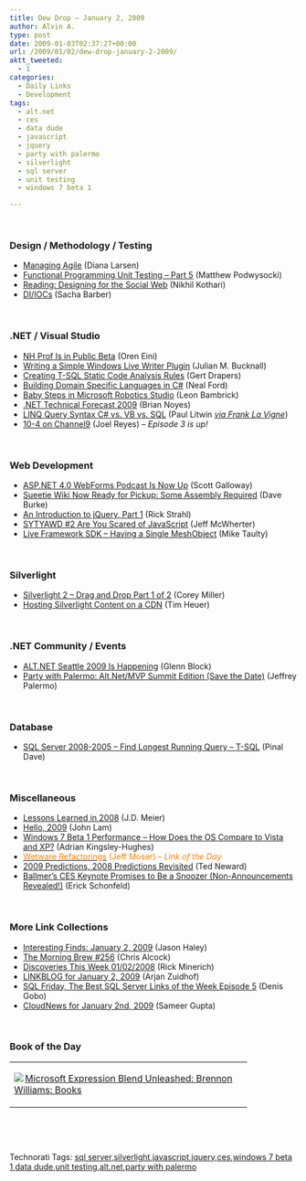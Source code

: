 ```yaml
---
title: Dew Drop – January 2, 2009
author: Alvin A.
type: post
date: 2009-01-03T02:37:27+00:00
url: /2009/01/02/dew-drop-january-2-2009/
aktt_tweeted:
  - 1
categories:
  - Daily Links
  - Development
tags:
  - alt.net
  - ces
  - data dude
  - javascript
  - jquery
  - party with palermo
  - silverlight
  - sql server
  - unit testing
  - windows 7 beta 1

---
```

&#160;

### Design / Methodology / Testing

  * <a target="_blank" href="http://www.futureworksconsulting.com/blog/2009/01/01/managing-agile/">Managing Agile</a> (Diana Larsen)
  * <a target="_blank" href="http://weblogs.asp.net/podwysocki/archive/2009/01/02/functional-programming-unit-testing-part-5.aspx">Functional Programming Unit Testing &#8211; Part 5</a> (Matthew Podwysocki)
  * <a target="_blank" href="http://www.nikhilk.net/Entry.aspx?id=218">Reading: Designing for the Social Web</a> (Nikhil Kothari)
  * <a target="_blank" href="http://www.codeproject.com/KB/cs/IOCs.aspx">DI/IOCs</a> (Sacha Barber)

&#160;

### .NET / Visual Studio

  * <a target="_blank" href="http://ayende.com/Blog/archive/2009/01/02/nh-prof-is-in-public-beta.aspx">NH Prof Is in Public Beta</a> (Oren Eini)
  * <a target="_blank" href="http://blog.boyet.com/blog/blog/writing-a-simple-windows-live-writer-plugin/">Writing a Simple Windows Live Writer Plugin</a> (Julian M. Bucknall)
  * <a target="_blank" href="http://blogs.msdn.com/gertd/archive/2009/01/01/creating-t-sql-static-code-analysis-rules.aspx">Creating T-SQL Static Code Analysis Rules</a> (Gert Drapers)
  * <a target="_blank" href="http://www.code-magazine.com/Article.aspx?quickid=0902041">Building Domain Specific Languages in C#</a> (Neal Ford)
  * <a target="_blank" href="http://www.secretgeek.net/baby_robots.asp">Baby Steps in Microsoft Robotics Studio</a> (Leon Bambrick)
  * <a target="_blank" href="http://www.softinsight.com/bnoyes/2009/01/02/NETTechnicalForecast2009.aspx">.NET Technical Forecast 2009</a> (Brian Noyes)
  * <a target="_blank" href="http://aspadvice.com/blogs/plitwin/archive/2008/06/08/LINQ-Query-Syntax-C_2300_-vs.-VB-vs.-SQL.aspx">LINQ Query Syntax C# vs. VB vs. SQL</a> (Paul Litwin _<a target="_blank" href="http://franksworld.com/blog/archive/2009/01/02/11292.aspx">via Frank La Vigne</a>_)
  * <a target="_blank" href="http://blogs.msdn.com/publicsector/archive/2009/01/02/10-4-on-channel9.aspx">10-4 on Channel9</a> (Joel Reyes) _– Episode 3 is up!_

&#160;

### Web Development

  * <a target="_blank" href="http://mostlylucid.net/archive/2009/01/01/asp.net-4.0-webforms-podcast-is-now-up.aspx">ASP.NET 4.0 WebForms Podcast Is Now Up</a> (Scott Galloway)
  * <a target="_blank" href="http://dbvt.com/blog/post/Sueetie-Wiki-Now-Ready-for-Pickup-Some-Assembly-Required.aspx">Sueetie Wiki Now Ready for Pickup: Some Assembly Required</a> (Dave Burke)
  * <a target="_blank" href="http://www.code-magazine.com/Article.aspx?quickid=0902051">An Introduction to jQuery, Part 1</a> (Rick Strahl)
  * <a target="_blank" href="http://www.mcwherter.net/wordpress/?p=217">SYTYAWD #2 Are You Scared of JavaScript</a> (Jeff McWherter)
  * <a target="_blank" href="http://mtaulty.com/CommunityServer/blogs/mike_taultys_blog/archive/2009/01/02/live-framework-sdk-having-a-single-meshobject.aspx">Live Framework SDK &#8211; Having a Single MeshObject</a> (Mike Taulty)

&#160;

### Silverlight

  * <a target="_blank" href="http://dotnet.dzone.com/videos/silverlight-2-drag-and-drop-pa">Silverlight 2 &#8211; Drag and Drop Part 1 of 2</a> (Corey Miller)
  * <a target="_blank" href="http://timheuer.com/blog/archive/2009/01/02/hosting-silverlight-content-on-a-cdn-tips.aspx">Hosting Silverlight Content on a CDN</a> (Tim Heuer)

&#160;

### .NET Community / Events

  * <a target="_blank" href="http://blogs.msdn.com/gblock/archive/2009/01/02/alt-net-seattle-2009-is-happening.aspx">ALT.NET Seattle 2009 Is Happening</a> (Glenn Block)
  * <a target="_blank" href="http://jeffreypalermo.com/blog/party-with-palermo-alt.net-mvp-summit-edition-save-the-date/">Party with Palermo: Alt.Net/MVP Summit Edition (Save the Date)</a> (Jeffrey Palermo)

&#160;

### Database

  * <a target="_blank" href="http://blog.sqlauthority.com/2009/01/02/sql-server-2008-2005-find-longest-running-query-tsql/">SQL Server 2008-2005 &#8211; Find Longest Running Query &#8211; T-SQL</a> (Pinal Dave)

&#160;

### Miscellaneous

  * <a target="_blank" href="http://blogs.msdn.com/jmeier/archive/2009/01/01/lessons-learned-in-2008.aspx">Lessons Learned in 2008</a> (J.D. Meier)
  * <a target="_blank" href="http://www.iunknown.com/2009/01/hello-2009.html">Hello, 2009</a> (John Lam)
  * <a target="_blank" href="http://blogs.zdnet.com/hardware/?p=3236">Windows 7 Beta 1 Performance &#8211; How Does the OS Compare to Vista and XP?</a> (Adrian Kingsley-Hughes)
  * <a target="_blank" href="http://www.moserware.com/2009/01/wetware-refactorings.html"><font color="#ff8000">Wetware Refactorings</font></a> <font color="#ff8000">(Jeff Moser) <em>– Link of the Day</em></font>
  * <a target="_blank" href="http://dotnet.dzone.com/articles/ted-neward-2009-predictions-20">2009 Predictions, 2008 Predictions Revisited</a> (Ted Neward)
  * <a target="_blank" href="http://www.techcrunch.com/2009/01/02/ballmers-ces-keynote-promises-to-be-a-snoozer-non-announcements-revealed/">Ballmer&#8217;s CES Keynote Promises to Be a Snoozer (Non-Announcements Revealed!)</a> (Erick Schonfeld)

&#160;

### More Link Collections

  * <a target="_blank" href="http://jasonhaley.com/blog/archive/2009/01/02/142660.aspx">Interesting Finds: January 2, 2009</a> (Jason Haley)
  * <a target="_blank" href="http://blog.cwa.me.uk/2009/01/02/the-morning-brew-256/">The Morning Brew #256</a> (Chris Alcock)
  * <a target="_blank" href="http://www.atalasoft.com/cs/blogs/rickm/archive/2009/01/02/discoveries-this-week-01-02-2008.aspx">Discoveries This Week 01/02/2008</a> (Rick Minerich)
  * <a target="_blank" href="http://www.arjansworld.com/2009/01/02/linkblog-for-january-2-2009/">LINKBLOG for January 2, 2009</a> (Arjan Zuidhof)
  * <a target="_blank" href="http://blogs.lessthandot.com/index.php/DataMgmt/DataDesign/sql-friday-the-best-sql-server-links-of--5">SQL Friday, The Best SQL Server Links of the Week Episode 5</a> (Denis Gobo)
  * <a target="_blank" href="http://www.cloudave.com/link/cloudnews-for-januray-2nd-2009">CloudNews for January 2nd, 2009</a> (Sameer Gupta)

&#160;

### Book of the Day

<div style="padding-bottom: 0px; margin: 0px; padding-left: 0px; padding-right: 0px; display: inline; float: none; padding-top: 0px" id="scid:7dc1bd33-94bd-46fd-a20b-0131235bcd47:15bbce68-8f67-46db-8e42-23f807695130" class="wlWriterEditableSmartContent">
  <table cellspacing="0" cellpadding="2" width="400" border="0" unselectable="on">
    <tr>
      <td valign="top" width="400">
        <p>
          <a title="Microsoft Expression Blend Unleashed: Brennon Williams: Books" href="http://www.amazon.com/exec/obidos/ASIN/067232931X/alvinashcraft-20"><img data-recalc-dims="1" decoding="async" src="https://i0.wp.com/images.amazon.com/images/P/067232931X.01.MZZZZZZZ.jpg?w=660" border="0" align="left" style="float:left" />Microsoft Expression Blend Unleashed: Brennon Williams: Books</a>
        </p>
      </td>
    </tr>
  </table>
</div>

&#160;

<div style="padding-bottom: 0px; margin: 0px; padding-left: 0px; padding-right: 0px; display: inline; float: none; padding-top: 0px" id="scid:C16BAC14-9A3D-4c50-9394-FBFEF7A93539:0e420561-7090-44fc-ad2c-f4b01a8997db" class="wlWriterEditableSmartContent">
  <!--dotnetkickit-->
</div>

&#160;

<div style="padding-bottom: 0px; margin: 0px; padding-left: 0px; padding-right: 0px; display: inline; float: none; padding-top: 0px" id="scid:0767317B-992E-4b12-91E0-4F059A8CECA8:322a1cbf-4b9a-4e13-9669-0f3cba7258d5" class="wlWriterEditableSmartContent">
  Technorati Tags: <a href="http://technorati.com/tags/sql+server" rel="tag">sql server</a>,<a href="http://technorati.com/tags/silverlight" rel="tag">silverlight</a>,<a href="http://technorati.com/tags/javascript" rel="tag">javascript</a>,<a href="http://technorati.com/tags/jquery" rel="tag">jquery</a>,<a href="http://technorati.com/tags/ces" rel="tag">ces</a>,<a href="http://technorati.com/tags/windows+7+beta+1" rel="tag">windows 7 beta 1</a>,<a href="http://technorati.com/tags/data+dude" rel="tag">data dude</a>,<a href="http://technorati.com/tags/unit+testing" rel="tag">unit testing</a>,<a href="http://technorati.com/tags/alt.net" rel="tag">alt.net</a>,<a href="http://technorati.com/tags/party+with+palermo" rel="tag">party with palermo</a>
</div>